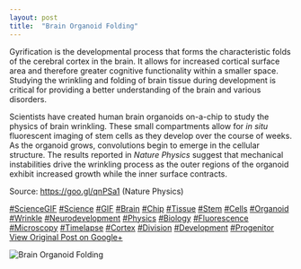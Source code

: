 ```yaml
---
layout: post
title:  "Brain Organoid Folding"
---
```


Gyrification is the developmental process that forms the characteristic folds of the cerebral cortex in the brain. It allows for increased cortical surface area and therefore greater cognitive functionality within a smaller space. Studying the wrinkling and folding of brain tissue during development is critical for providing a better understanding of the brain and various disorders.  
  
Scientists have created human brain organoids on-a-chip to study the physics of brain wrinkling. These small compartments allow for _in situ_ fluorescent imaging of stem cells as they develop over the course of weeks. As the organoid grows, convolutions begin to emerge in the cellular structure. The results reported in _Nature Physics_ suggest that mechanical instabilities drive the wrinkling process as the outer regions of the organoid exhibit increased growth while the inner surface contracts.  
  
Source: <https://goo.gl/qnPSa1> (Nature Physics)  
  
[#ScienceGIF](https://plus.google.com/s/%23ScienceGIF/posts) [#Science](https://plus.google.com/s/%23Science/posts) [#GIF](https://plus.google.com/s/%23GIF/posts) [#Brain](https://plus.google.com/s/%23Brain/posts) [#Chip](https://plus.google.com/s/%23Chip/posts) [#Tissue](https://plus.google.com/s/%23Tissue/posts) [#Stem](https://plus.google.com/s/%23Stem/posts) [#Cells](https://plus.google.com/s/%23Cells/posts) [#Organoid](https://plus.google.com/s/%23Organoid/posts) [#Wrinkle](https://plus.google.com/s/%23Wrinkle/posts) [#Neurodevelopment](https://plus.google.com/s/%23Neurodevelopment/posts) [#Physics](https://plus.google.com/s/%23Physics/posts) [#Biology](https://plus.google.com/s/%23Biology/posts) [#Fluorescence](https://plus.google.com/s/%23Fluorescence/posts) [#Microscopy](https://plus.google.com/s/%23Microscopy/posts) [#Timelapse](https://plus.google.com/s/%23Timelapse/posts) [#Cortex](https://plus.google.com/s/%23Cortex/posts) [#Division](https://plus.google.com/s/%23Division/posts) [#Development](https://plus.google.com/s/%23Development/posts) [#Progenitor](https://plus.google.com/s/%23Progenitor/posts)
[View Original Post on Google+](https://plus.google.com/+ColinSullender/posts/QwwfuER1Dor)

![Brain Organoid Folding](https://i.imgur.com/2c6Us4f.gif)
